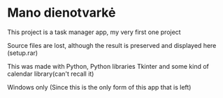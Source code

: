 <h1> Mano dienotvarkė </h1>
<p>This project is a task manager app, my very first one project</p>
<p> Source files are lost, although the result is preserved and displayed here (setup.rar)</p>
<p> This was made with Python, Python libraries Tkinter and some kind of calendar library(can't recall it)</p>
<p> Windows only (Since this is the only form of this app that is left)</p> 
